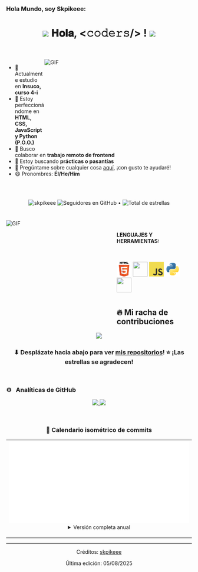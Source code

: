 ### Hola Mundo, soy Skpikeee:

<h1 align="center">
  <a target="_blank">
    <img src="https://github.com/JayantGoel001/JayantGoel001/blob/master/GIF/Earth.gif" width="24px" style="max-width:100%;">
  </a>
  𝐇𝐨𝐥𝐚, &lt;𝚌𝚘𝚍𝚎𝚛𝚜/&gt; !
  <a target="_blank">
    <img src="https://github.com/JayantGoel001/JayantGoel001/blob/master/GIF/Hi.gif" width="40px" />
  </a>
</h1>

<br/>
<br/>
<a target="_blank">
  <img align="right" height="250" width="400" alt="GIF" src="https://github.com/JayantGoel001/JayantGoel001/blob/master/GIF/code.gif">
</a>

- 🔭 Actualmente estudio en **Insuco, curso 4-i**
- 🌱 Estoy perfeccionándome en **HTML, CSS, JavaScript y Python (P.O.O.)**
- 👯 Busco colaborar en **trabajo remoto de frontend**
- 🤔 Estoy buscando **prácticas o pasantías**
- 💬 Pregúntame sobre cualquier cosa [aquí](https://github.com/skpikeee/skpikeee/issues), ¡con gusto te ayudaré!
- 😄 Pronombres: **Él/He/Him**

<br/>
<br/>

<p align="center">  
  <img src="https://komarev.com/ghpvc/?username=skpikeee" alt="skpikeee" />
  <img alt="Seguidores en GitHub" src="https://img.shields.io/github/followers/skpikeee?label=Seguidores&style=social"> •   
  <img src="https://img.shields.io/github/stars/skpikeee?label=Estrellas" alt="Total de estrellas">
</p>

#

<a target="_blank"><img align="left" height="300" width="300" alt="GIF" src="https://github.com/JayantGoel001/JayantGoel001/blob/master/GIF/github.gif"></a>
<br/>

**LENGUAJES Y HERRAMIENTAS:**  

<br/>
<br/>
<code><img height="40" width="40" src="https://raw.githubusercontent.com/github/explore/80688e429a7d4ef2fca1e82350fe8e3517d3494d/topics/html/html.png"></code>
<code><img height="40" width="40" src="https://cdn.iconscout.com/icon/free/png-256/css-131-722685.png"></code>
<code><img height="40" width="40" src="https://raw.githubusercontent.com/github/explore/80688e429a7d4ef2fca1e82350fe8e3517d3494d/topics/javascript/javascript.png"></code>
<code><img height="40" width="40" src="https://raw.githubusercontent.com/github/explore/80688e429a7d4ef2fca1e82350fe8e3517d3494d/topics/python/python.png"></code>
<code><img height="40" width="40" src="https://upload.wikimedia.org/wikipedia/en/3/30/Java_programming_language_logo.svg"></code>

<br/>

#
## 🔥 Mi racha de contribuciones

<p align="center">
  <a href="https://github.com/skpikeee/github-readme-streak-stats">
    <img src="https://github-readme-streak-stats.herokuapp.com/?user=skpikeee#version3"/>
  </a>
</p>

<h3 align="center">⬇ Desplázate hacia abajo para ver <a href="https://github.com/skpikeee?tab=repositories">mis repositorios</a>! ⭐ ¡Las estrellas se agradecen!</h3>

<br/>

### ⚙️ &nbsp; Analíticas de GitHub

<p align="center">
<a href="https://github.com/skpikeee">
  <img height="180em" src="https://github-readme-stats-eight-theta.vercel.app/api?username=skpikeee&show_icons=true&theme=vue-light&include_all_commits=true&count_private=true" />
  <img height="180em" src="https://github-readme-stats-eight-theta.vercel.app/api/top-langs/?username=skpikeee&layout=compact&exclude_lang=java+r&theme=vue-light" />
</a>
</p>

<div align="center">

<br/>

### 📅 Calendario isométrico de commits

<table>
  <td align="center">
    <img src="https://github.com/lowlighter/lowlighter/blob/master/metrics.plugin.isocalendar.svg">
    <details><summary>Versión completa anual</summary>
      <img src="https://github.com/lowlighter/lowlighter/blob/master/metrics.plugin.isocalendar.fullyear.svg">
    </details>
    <img width="900" height="1" alt="">
    
  </td>
</table>

------

Créditos: [skpikeee](https://github.com/skpikeee)

Última edición: 05/08/2025

